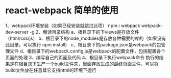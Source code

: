 # react-webpack 简单的使用

1、webpack环境安装（如果已经安装就跳过此项）
	npm i webpack webpack-dev-server -g
2、解读目录结构
	a、根目录下的下views是存放文件（html/css/js）
	b、根目录下的node_modules是存放各种需要的库的（如果没有此目录，可以执行 npm install）
	c、根目录下的package.json是webpack的包管理文件
	d、根目录下的webpack.config.js是webpack的配置文件，包括配置各个页面的处理
3、编写自己的页面及代码
4、根目录下执行webpack命令
	执行的结果是在根目录下生产一个build文件夹，里面存放生成的最终页面文件，可以将build文件放在任意其它支持html的环境下运行